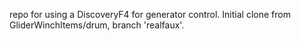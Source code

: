 repo for using a DiscoveryF4 for generator control. Initial clone from GliderWinchItems/drum, branch 'realfaux'.
